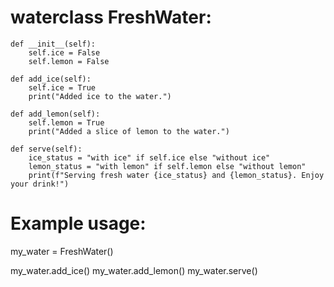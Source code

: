 # waterclass FreshWater:
    def __init__(self):
        self.ice = False
        self.lemon = False

    def add_ice(self):
        self.ice = True
        print("Added ice to the water.")

    def add_lemon(self):
        self.lemon = True
        print("Added a slice of lemon to the water.")

    def serve(self):
        ice_status = "with ice" if self.ice else "without ice"
        lemon_status = "with lemon" if self.lemon else "without lemon"
        print(f"Serving fresh water {ice_status} and {lemon_status}. Enjoy your drink!")


# Example usage:
my_water = FreshWater()

my_water.add_ice()
my_water.add_lemon()
my_water.serve()
